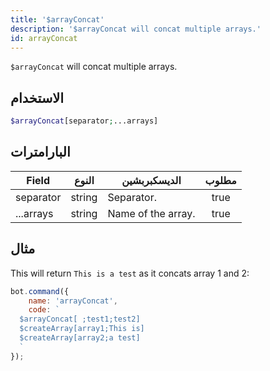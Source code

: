 ```yaml
---
title: '$arrayConcat'
description: '$arrayConcat will concat multiple arrays.'
id: arrayConcat
---
```


`$arrayConcat` will concat multiple arrays.

## الاستخدام

```php
$arrayConcat[separator;...arrays]
```

## البارامترات

| Field     | النوع  | الديسكبربشين       | مطلوب |
| --------- | ------ | ------------------ |:-----:|
| separator | string | Separator.         | true  |
| ...arrays | string | Name of the array. | true  |

## مثال

This will return `This is a test` as it concats array 1 and 2:

```javascript
bot.command({
    name: 'arrayConcat',
    code: `
  $arrayConcat[ ;test1;test2]
  $createArray[array1;This is]
  $createArray[array2;a test]
  `
});
```